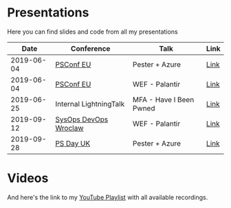 # Presentations

Here you can find slides and code from all my presentations

|Date|Conference|Talk|Link|
|----|----------|----|----|
|2019-06-04|[PSConf EU](https://psconf.eu)|Pester + Azure|[Link](./2019-06-04-PSConfEU/README.md)|
|2019-06-04|[PSConf EU](https://psconf.eu)|WEF - Palantir|[Link](./2019-06-04-PSConfEU/README.md)|
|2019-06-25|Internal LightningTalk|MFA - Have I Been Pwned|[Link](./2019-06-25-LightningTalk/MFA-HaveIBeenPwned.pdf)|
|2019-09-12|[SysOps DevOps Wroclaw](https://www.meetup.com/SysOpsWro)|WEF - Palantir|[Link](./2019-09-12-SysOpsDevOps/README.md)|
|2019-09-28|[PS Day UK](https://psday.uk/)|Pester + Azure|[Link](./2019-09-28-PSDayUK/README.md)|

# Videos

And here's the link to my [YouTube Playlist](https://www.youtube.com/watch?v=ygCk6zsxB5E&list=PL4zn9yxVNc4iiQbIsHPw92CaVORevXMHo) with all available recordings.
